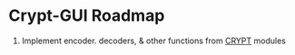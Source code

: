 # Crypt-GUI Roadmap
1. Implement encoder. decoders, & other functions from [CRYPT](https://github.com/ninja-left/CRYPT) modules
